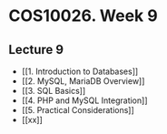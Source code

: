 # COS10026. Week 9
## Lecture 9
- [[1. Introduction to Databases]]
- [[2. MySQL, MariaDB Overview]]
- [[3. SQL Basics]]
- [[4. PHP and MySQL Integration]]
- [[5. Practical Considerations]]
- [[xx]]
